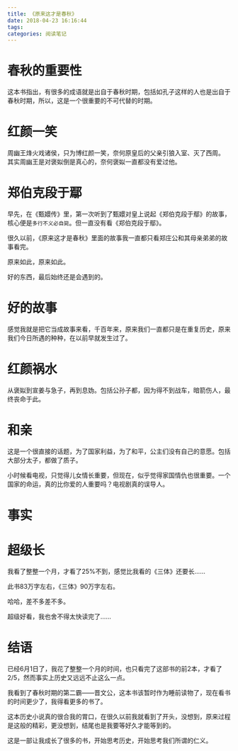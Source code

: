 ```yaml
---
title: 《原来这才是春秋》
date: 2018-04-23 16:16:44
tags:
categories: 阅读笔记
---
```


# 春秋的重要性

这本书指出，有很多的成语就是出自于春秋时期，包括如孔子这样的人也是出自于春秋时期，所以，这是一个很重要的不可代替的时期。

# 红颜一笑
周幽王烽火戏诸侯，只为博红颜一笑，奈何原皇后的父亲引狼入室、灭了西周。
其实周幽王是对褒姒倒是真心的，奈何褒姒一直都没有爱过他。

# 郑伯克段于鄢

早先，在《甄嬛传》里，第一次听到了甄嬛对皇上说起《郑伯克段于鄢》的故事，核心便是`多行不义必自毙`。但一直没有看《郑伯克段于鄢》。

很久以前，《原来这才是春秋》里面的故事我一直都只看郑庄公和其母亲弟弟的故事看完。

原来如此，原来如此。

好的东西，最后始终还是会遇到的。

# 好的故事

感觉我就是把它当成故事来看，千百年来，原来我们一直都只是在重复历史，原来我们今日所遇的种种，在以前早就发生过了。

# 红颜祸水

从褒姒到宣姜与急子，再到息妫。包括公孙子都，因为得不到战车，暗箭伤人，最终丧命于此。

# 和亲

这是一个很直接的话题，为了国家利益，为了和平，公主们没有自己的意愿。包括大部分太子，都做了质子。

小时候看电视，只觉得儿女情长重要，但现在，似乎觉得家国情仇也很重要。一个国家的命运，真的比你爱的人重要吗？电视剧真的误导人。

# 事实

# 超级长

我看了整整一个月，才看了25%不到，感觉比我看的《三体》还要长……

此书83万字左右，《三体》90万字左右。

哈哈，差不多差不多。

超级好看，我也舍不得太快读完了……


# 结语

已经6月1日了，我花了整整一个月的时间，也只看完了这部书的前2本，才看了2/5，然而事实上历史又远远不止这么一点。

我看到了春秋时期的第二霸——晋文公，这本书该暂时作为睡前读物了，现在看书的时间更少了，我得看更多的书了。

这本历史小说真的很合我的胃口，在很久以前我就看到了开头，没想到，原来过程是这般的精彩，更没想到，结尾也是我要等好久才能等到的。

这是一部让我成长了很多的书，开始思考历史，开始思考我们所谓的仁义。